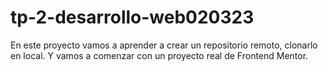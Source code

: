 # tp-2-desarrollo-web020323
En este proyecto vamos a aprender a crear un repositorio remoto, clonarlo en local. Y vamos a comenzar con un proyecto real de Frontend Mentor. 
